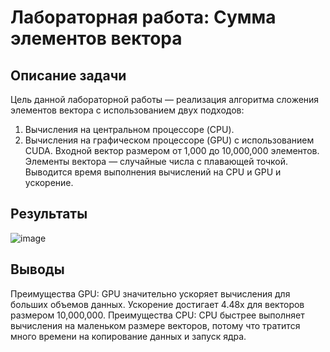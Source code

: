 # Лабораторная работа: Сумма элементов вектора

## Описание задачи
Цель данной лабораторной работы — реализация алгоритма сложения элементов вектора с использованием двух подходов:
1. Вычисления на центральном процессоре (CPU).
2. Вычисления на графическом процессоре (GPU) с использованием CUDA.
Входной вектор размером от 1,000 до 10,000,000 элементов.
Элементы вектора — случайные числа с плавающей точкой.
Выводится время выполнения вычислений на CPU и GPU и ускорение.

## Результаты

![image](https://github.com/user-attachments/assets/b1cb5e98-7b99-4221-b404-6c74b83ed62c)

## Выводы
Преимущества GPU: GPU значительно ускоряет вычисления для больших объемов данных. Ускорение достигает 4.48x для векторов размером 10,000,000.
Преимущества CPU: CPU быстрее выполняет вычисления на маленьком размере векторов, потому что тратится много времени на копирование данных и запуск ядра.
